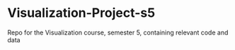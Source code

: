 # Visualization-Project-s5
Repo for the Visualization course, semester 5, containing relevant code and data

